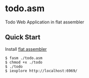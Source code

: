 # todo.asm

Todo Web Application in flat assembler

## Quick Start

Install [flat assembler](https://flatassembler.net/)

```console
$ fasm ./todo.asm
$ chmod +x ./todo
$ ./todo
$ iexplore http://localhost:6969/
```

